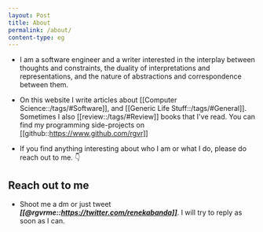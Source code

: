 ```yaml
---
layout: Post
title: About
permalink: /about/
content-type: eg
---
```


- I am a software engineer and a writer interested in the interplay between thoughts and constraints, the duality of interpretations and representations, and the nature of abstractions and correspondence between them. 

- On this website I write articles about [[Computer Science::/tags/#Software]], and [[Generic Life Stuff::/tags/#General]]. Sometimes I also [[review::/tags/#Review]] books that I've read. You can find my programming side-projects on [[github::https://www.github.com/rgvr]]
  
- If you find anything interesting about who I am or what I do, please do reach out to me. 👇

## Reach out to me

- Shoot me a dm or just tweet ***[[@rgvrme::https://twitter.com/renekabanda]]***. I will try to reply as soon as I can. 
